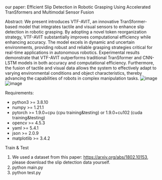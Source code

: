 our paper: Efficient Slip Detection in Robotic Grasping Using Accelerated TranSformers and Multimodal Sensor Fusion

Abstract:
We present introduces VTF-AVIT, an innovative TranSformer-based model that integrates tactile and visual sensors to enhance slip detection in robotic grasping.  By adopting a novel token reorganization strategy, VTF-AVIT substantially improves computational efficiency while enhancing accuracy.  The model excels in dynamic and uncertain environments, providing robust and reliable grasping strategies critical for real-time applications in autonomous robotics.  Experimental results demonstrate that VTF-AVIT outperforms traditional TranSformer and CNN-LSTM models in both accuracy and computational efficiency.  Furthermore, the fusion of tactile and visual data allows the system to effectively adapt to varying environmental conditions and object characteristics, thereby advancing the capabilities of robots in complex manipulation tasks. 
![image](https://github.com/Bugs-Bunny01/VTF-SLIP-TranSFormer/blob/main/V-T-fusion.png)
![image](https://github.com/Bugs-Bunny01/VTF-SLIP-TranSFormer/blob/main/token-visual.png)

Requirements:
* python3 >= 3.8.10                 
* numpy >= 1.21.1                
* pytorch  >= 1.9.0+cpu (cpu training&testing) or 1.9.0+cu102 (cuda training&testing)
* opencv >= 4.5.3
* yaml >= 5.4.1
* json >= 2.0.9
* matplotlib >= 3.4.2

Train & Test
1. We used a dataset from this paper: https://arxiv.org/abs/1802.10153, please download the slip detection data yourself.
2. python main.py
3. python test.py
